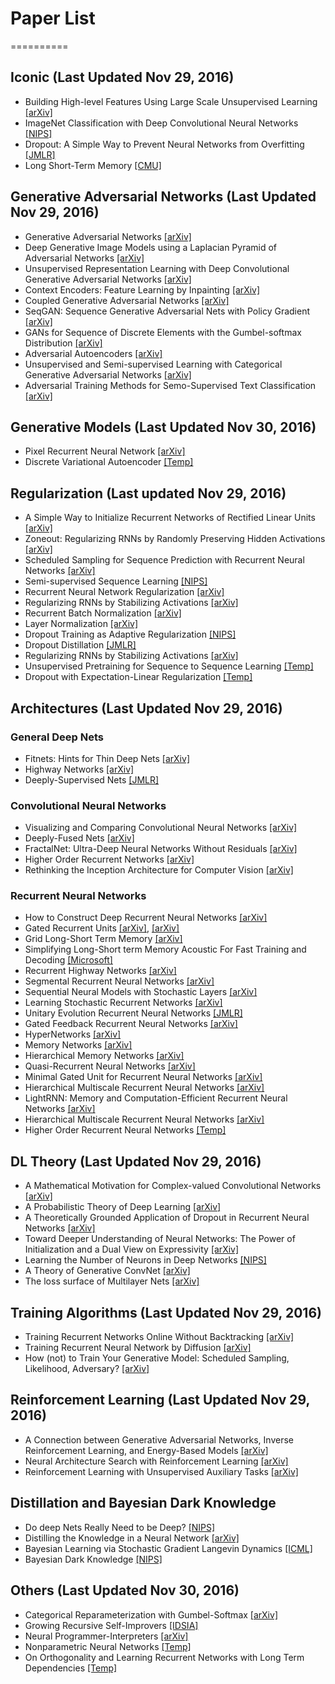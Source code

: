 # Paper List
==========

## Iconic (Last Updated Nov 29, 2016)
- Building High-level Features Using Large Scale Unsupervised Learning [[arXiv]](https://arxiv.org/abs/1112.6209)
- ImageNet Classification with Deep Convolutional Neural Networks [[NIPS]](https://papers.nips.cc/paper/4824-imagenet-classification-with-deep-)
- Dropout: A Simple Way to Prevent Neural Networks from Overfitting [[JMLR]](http://www.jmlr.org/papers/v15/srivastava14a.html)
- Long Short-Term Memory [[CMU]](http://deeplearning.cs.cmu.edu/pdfs/Hochreiter97_lstm.pdf)

## Generative Adversarial Networks (Last Updated Nov 29, 2016)
- Generative Adversarial Networks [[arXiv]](https://arxiv.org/abs/1406.2661)
- Deep Generative Image Models using a Laplacian Pyramid of Adversarial Networks [[arXiv]](https://arxiv.org/abs/1506.05751)
- Unsupervised Representation Learning with Deep Convolutional Generative Adversarial Networks [[arXiv]](https://arxiv.org/1511.06434)
- Context Encoders: Feature Learning by Inpainting [[arXiv]](https://arxiv.org/abs/1604.07379)
- Coupled Generative Adversarial Networks [[arXiv]](https://arxiv.org/abs/1606.07536)
- SeqGAN: Sequence Generative Adversarial Nets with Policy Gradient [[arXiv]](https://arxiv.org/abs/1609.05473)
- GANs for Sequence of Discrete Elements with the Gumbel-softmax Distribution [[arXiv]](https://arxiv.org/abs/1611.04051)
- Adversarial Autoencoders [[arXiv]](https://arxiv.org/abs/1511.05644)
- Unsupervised and Semi-supervised Learning with Categorical Generative Adversarial Networks [[arXiv]](https://arxiv.org/abs/1511.06390)
- Adversarial Training Methods for Semo-Supervised Text Classification [[arXiv]](https://arxiv.org/abs/1605.07725)

## Generative Models (Last Updated Nov 30, 2016)
- Pixel Recurrent Neural Network [[arXiv]](https://arxiv.org/abs/1601.06759v3)
- Discrete Variational Autoencoder [[Temp]](http://openreview.net/pdf?id=ryMxXPFex)

## Regularization (Last updated Nov 29, 2016)
- A Simple Way to Initialize Recurrent Networks of Rectified Linear Units [[arXiv]](https://arxiv.org/abs/1504.00941)
- Zoneout: Regularizing RNNs by Randomly Preserving Hidden Activations [[arXiv]](https://arxiv.org/abs/1606.01305)
- Scheduled Sampling for Sequence Prediction with Recurrent Neural Networks [[arXiv]](https://arxiv.org/abs/1506.03099)
- Semi-supervised Sequence Learning [[NIPS]](https://papers.nips.cc/paper/5949-semi-supervised-sequence-learning.pdf)
- Recurrent Neural Network Regularization [[arXiv]](https://arxiv.org/abs/1409.2329)
- Regularizing RNNs by Stabilizing Activations [[arXiv]](https://arxiv.org/abs/1511.08400v7)
- Recurrent Batch Normalization [[arXiv]](https://arxiv.org/abs/1603.09025)
- Layer Normalization [[arXiv]](https://arxiv.org/abs/1607.06450)
- Dropout Training as Adaptive Regularization [[NIPS]](https://papers.nips.cc/paper/4882-dropout-training-as-adaptive-regularization.pdf)
- Dropout Distillation [[JMLR]](http://jmlr.org/proceedings/papers/v48/bulo16.pdf)
- Regularizing RNNs by Stabilizing Activations [[arXiv]](https://arxiv.org/pdf/1511.08400v7.pdf)
- Unsupervised Pretraining for Sequence to Sequence Learning [[Temp]](http://openreview.net/pdf?id=H1Gq5Q9el)
- Dropout with Expectation-Linear Regularization [[Temp]](http://openreview.net/pdf?id=rkGabzZgl)

## Architectures (Last Updated Nov 29, 2016)

### General Deep Nets
- Fitnets: Hints for Thin Deep Nets [[arXiv]](https://arxiv.org/abs/1412.6550)
- Highway Networks [[arXiv]](https://arxiv.org/abs/1505.00387)
- Deeply-Supervised Nets [[JMLR]](http://jmlr.org/proceedings/papers/v38/lee15a.pdf)

### Convolutional Neural Networks
- Visualizing and Comparing Convolutional Neural Networks [[arXiv]](https://arxiv.org/abs/1412.6631)
- Deeply-Fused Nets [[arXiv]](https://arxiv.org/abs/1605.07716)
- FractalNet: Ultra-Deep Neural Networks Without Residuals [[arXiv]](https://arxiv.org/abs/1605.07648)
- Higher Order Recurrent Networks [[arXiv]](https://arxiv.org/abs/1605.00064)
- Rethinking the Inception Architecture for Computer Vision [[arXiv]](https://arxiv.org/abs/1512.00567)

### Recurrent Neural Networks
- How to Construct Deep Recurrent Neural Networks [[arXiv]](https://arxiv.org/abs/1312.6026)
- Gated Recurrent Units [[arXiv]](https://arxiv.org/pdf/1406.1078v3.pdf), [[arXiv]](https://arxiv.org/abs/1412.3555)
- Grid Long-Short Term Memory [[arXiv]](https://arxiv.org/abs/1507.01526)
- Simplifying Long-Short term Memory Acoustic For Fast Training and Decoding [[Microsoft]](https://www.microsoft.com/en-us/research/wp-content/uploads/2016/06/lstm_simplification-1.pdf)
- Recurrent Highway Networks [[arXiv]](https://arxiv.org/abs/1607.03474)
- Segmental Recurrent Neural Networks [[arXiv]](https://arxiv.org/abs/1511.06018)
- Sequential Neural Models with Stochastic Layers [[arXiv]](https://arxiv.org/abs/1605.07571)
- Learning Stochastic Recurrent Networks [[arXiv]](https://arxiv.org/abs/1411.7610)
- Unitary Evolution Recurrent Neural Networks [[JMLR]](http://jmlr.org/proceedings/papers/v48/arjovsky16.pdf)
- Gated Feedback Recurrent Neural Networks [[arXiv]](https://arxiv.org/abs/1502.02367)
- HyperNetworks [[arXiv]](https://arxiv.org/abs/1609.09106)
- Memory Networks [[arXiv]](https://arxiv.org/abs/1410.3916)
- Hierarchical Memory Networks [[arXiv]](https://arxiv.org/abs/1605.07427)
- Quasi-Recurrent Neural Networks [[arXiv]](https://arxiv.org/abs/1611.01576)
- Minimal Gated Unit for Recurrent Neural Networks [[arXiv]](https://arxiv.org/abs/1603.09420)
- Hierarchical Multiscale Recurrent Neural Networks [[arXiv]](https://arxiv.org/abs/1609.01704)
- LightRNN: Memory and Computation-Efficient Recurrent Neural Networks [[arXiv]](https://arxiv.org/abs/1610.09893)
- Hierarchical Multiscale Recurrent Neural Networks [[arXiv]](https://arxiv.org/abs/1609.01704)
- Higher Order Recurrent Neural Networks [[Temp]](http://openreview.net/pdf?id=ByZvfijeg)

## DL Theory (Last Updated Nov 29, 2016)
- A Mathematical Motivation for Complex-valued Convolutional Networks [[arXiv]](https://arxiv.org/abs/1503.03438)
- A Probabilistic Theory of Deep Learning [[arXiv]](https://arxiv.org/abs/1504.00641)
- A Theoretically Grounded Application of Dropout in Recurrent Neural Networks [[arXiv]](https://arxiv.org/abs/1512.05287)
- Toward Deeper Understanding of Neural Networks: The Power of Initialization and a Dual View on Expressivity [[arXiv]](https://arxiv.org/abs/1602.05897)
- Learning the Number of Neurons in Deep Networks [[NIPS]](http://papers.nips.cc/paper/6372-learning-the-number-of-neurons-in-deep-networks.pdf)
- A Theory of Generative ConvNet [[arXiv]](http://arxiv.org/abs/1602.03264)
- The loss surface of Multilayer Nets [[arXiv]](https://arxiv.org/abs/1412.0233)

## Training Algorithms (Last Updated Nov 29, 2016)
- Training Recurrent Networks Online Without Backtracking [[arXiv]](https://arxiv.org/abs/1507.07680)
- Training Recurrent Neural Network by Diffusion [[arXiv]](https://arxiv.org/abs/1601.04114)
- How (not) to Train Your Generative Model: Scheduled Sampling, Likelihood, Adversary? [[arXiv]](https://arxiv.org/abs/1511.05101)

## Reinforcement Learning (Last Updated Nov 29, 2016)
- A Connection between Generative Adversarial Networks, Inverse Reinforcement Learning, and Energy-Based Models [[arXiv]](https://arxiv.org/abs/1611.03852)
- Neural Architecture Search with Reinforcement Learning [[arXiv]](https://arxiv.org/abs/1611.01578)
- Reinforcement Learning with Unsupervised Auxiliary Tasks [[arXiv]](https://arxiv.org/abs/1611.05397)

## Distillation and Bayesian Dark Knowledge
- Do deep Nets Really Need to be Deep? [[NIPS]](http://papers.nips.cc/paper/5484-do-deep-nets-really-need-to-be-deep.pdf)
- Distilling the Knowledge in a Neural Network [[arXiv]](http://arxiv.org/abs/1503.02531)
- Bayesian Learning via Stochastic Gradient Langevin Dynamics [[ICML]](http://www.icml-2011.org/papers/398_icmlpaper.pdf)
- Bayesian Dark Knowledge [[NIPS]](https://papers.nips.cc/paper/5965-bayesian-dark-knowledge.pdf)

## Others (Last Updated Nov 30, 2016)
- Categorical Reparameterization with Gumbel-Softmax [[arXiv]](https://arxiv.org/abs/1611.01144)
- Growing Recursive Self-Improvers [[IDSIA]](http://people.idsia.ch/~steunebrink/Publications/AGI16_growing_recursive_self-improvers.pdf)
- Neural Programmer-Interpreters [[arXiv]](https://arxiv.org/abs/1511.06279)
- Nonparametric Neural Networks [[Temp]](https://openreview.net/pdf?id=BJK3Xasel)
- On Orthogonality and Learning Recurrent Networks with Long Term Dependencies [[Temp]](https://openreview.net/pdf?id=HkuVu3ige)


